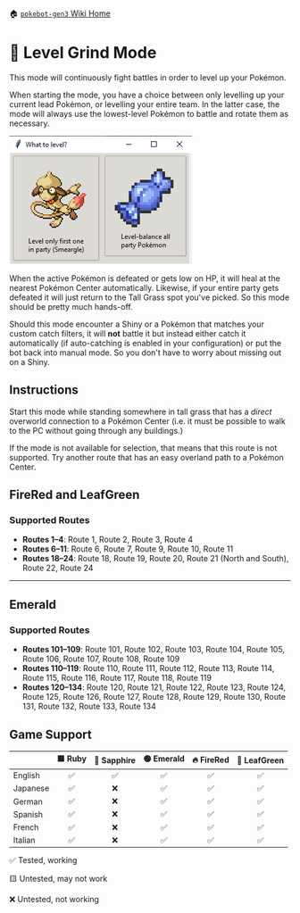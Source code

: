 🏠 [`pokebot-gen3` Wiki Home](../Readme.md)

# 🔄️ Level Grind Mode

This mode will continuously fight battles in order to level up your Pokémon.

When starting the mode, you have a choice between only levelling up your current lead
Pokémon, or levelling your entire team. In the latter case, the mode will always use
the lowest-level Pokémon to battle and rotate them as necessary.

![image](../images/level_grind_prompt.png)

When the active Pokémon is defeated or gets low on HP, it will heal at the nearest
Pokémon Center automatically. Likewise, if your entire party gets defeated it will
just return to the Tall Grass spot you've picked. So this mode should be pretty much
hands-off.

Should this mode encounter a Shiny or a Pokémon that matches your custom catch filters,
it will **not** battle it but instead either catch it automatically (if auto-catching is
enabled in your configuration) or put the bot back into manual mode. So you don't have to
worry about missing out on a Shiny.


## Instructions

Start this mode while standing somewhere in tall grass that has a _direct_ overworld
connection to a Pokémon Center (i.e. it must be possible to walk to the PC without
going through any buildings.)

If the mode is not available for selection, that means that this route is not supported.
Try another route that has an easy overland path to a Pokémon Center.

## FireRed and LeafGreen

### Supported Routes
- **Routes 1–4**: Route 1, Route 2, Route 3, Route 4
- **Routes 6–11**: Route 6, Route 7, Route 9, Route 10, Route 11
- **Routes 18–24**: Route 18, Route 19, Route 20, Route 21 (North and South), Route 22, Route 24

---

## Emerald

### Supported Routes
- **Routes 101–109**: Route 101, Route 102, Route 103, Route 104, Route 105, Route 106, Route 107, Route 108, Route 109
- **Routes 110–119**: Route 110, Route 111, Route 112, Route 113, Route 114, Route 115, Route 116, Route 117, Route 118, Route 119
- **Routes 120–134**: Route 120, Route 121, Route 122, Route 123, Route 124, Route 125, Route 126, Route 127, Route 128, Route 129, Route 130, Route 131, Route 132, Route 133, Route 134


## Game Support

|          | 🟥 Ruby | 🔷 Sapphire | 🟢 Emerald | 🔥 FireRed | 🌿 LeafGreen |
|:---------|:-------:|:-----------:|:----------:|:----------:|:------------:|
| English  |    ✅    |      ✅      |     ✅      |     ✅      |      ✅       |
| Japanese |    ✅    |      ❌      |     ✅      |     ✅      |      ✅       |
| German   |    ✅    |      ❌      |     ✅      |     ✅      |      ✅       |
| Spanish  |    ✅    |      ❌      |     ✅      |     ✅      |      ✅       |
| French   |    ✅    |      ❌      |     ✅      |     ✅      |      ✅       |
| Italian  |    ✅    |      ❌      |     ✅      |     ✅      |      ✅       |

✅ Tested, working

🟨 Untested, may not work

❌ Untested, not working
